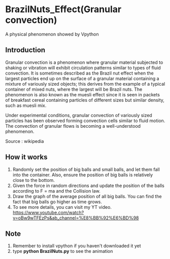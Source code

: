 # BrazilNuts_Effect(Granular convection)
A physical phenomenon showed by Vpython
## Introduction ##
Granular convection is a phenomenon where granular material subjected to shaking or vibration will exhibit circulation patterns similar to types of fluid convection. It is sometimes described as the Brazil nut effect when the largest particles end up on the surface of a granular material containing a mixture of variously sized objects; this derives from the example of a typical container of mixed nuts, where the largest will be Brazil nuts. The phenomenon is also known as the muesli effect since it is seen in packets of breakfast cereal containing particles of different sizes but similar density, such as muesli mix.

Under experimental conditions, granular convection of variously sized particles has been observed forming convection cells similar to fluid motion. The convection of granular flows is becoming a well-understood phenomenon.

Source : wikipedia
## How it works ##
1. Randomly set the position of big balls and small balls, and let them fall into the container. Also, ensure the position of big balls is relatively close to the bottom.
2. Given the force in random directions and update the position of the balls according to F = ma and the Collision law.
3. Draw the graph of the average position of all big balls. You can find the fact that big balls go higher as time grows.
4. To see more details, you can visit my YT video. https://www.youtube.com/watch?v=oBw9wTFEzPs&ab_channel=%E8%BB%92%E6%BD%98
## Note ##
1. Remember to install vpython if you haven't downloaded it yet
2. type **python BrazilNuts.py** to see the animation
